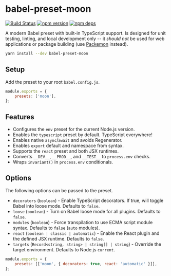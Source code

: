 # babel-preset-moon

[![Build Status](https://github.com/moonrepo/dev/workflows/Build/badge.svg)](https://github.com/moonrepo/dev/actions?query=branch%3Amaster)
[![npm version](https://badge.fury.io/js/babel-preset-moon.svg)](https://www.npmjs.com/package/babel-preset-moon)
[![npm deps](https://david-dm.org/moonrepo/dev.svg?path=packages/babel-preset)](https://www.npmjs.com/package/babel-preset-moon)

A modern Babel preset with built-in TypeScript support. Is designed for unit testing, linting, and
local development only -- it _should not_ be used for web applications or package building (use
[Packemon](https://packemon.dev) instead).

```bash
yarn install --dev babel-preset-moon
```

## Setup

Add the preset to your root `babel.config.js`.

```js
module.exports = {
	presets: ['moon'],
};
```

## Features

- Configures the `env` preset for the current Node.js version.
- Enables the `typescript` preset by default. TypeScript everywhere!
- Enables native `async`/`await` and avoids Regenerator.
- Enables `export` default and namespace from syntax.
- Supports the `react` preset and both JSX runtimes.
- Converts `__DEV__`, `__PROD__`, and `__TEST__` to `process.env` checks.
- Wraps `invariant()` in `process.env` conditionals.

## Options

The following options can be passed to the preset.

- `decorators` (`boolean`) - Enable TypeScript decorators. If true, will toggle Babel into loose
  mode. Defaults to `false`.
- `loose` (`boolean`) - Turn on Babel loose mode for all plugins. Defaults to `false`.
- `modules` (`boolean`) - Force transpilation to use ECMA script module syntax. Defaults to `false`
  (`auto` modules).
- `react` (`boolean | classic | automatic`) - Enable the React plugin and the defined JSX runtime.
  Defaults to `false`.
- `targets` (`Record<string, string> | string[] | string`) - Override the target environment.
  Defaults to Node.js `current`.

```js
module.exports = {
	presets: [['moon', { decorators: true, react: 'automatic' }]],
};
```

